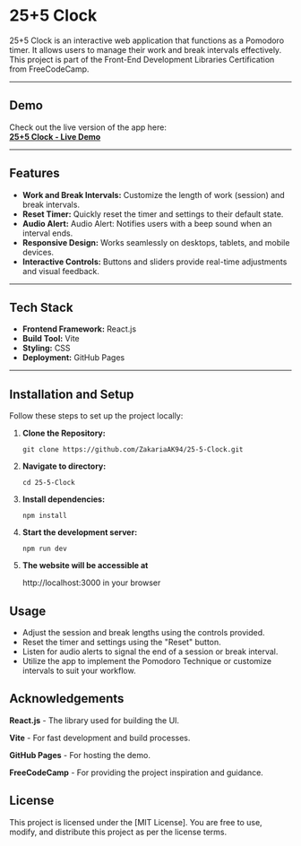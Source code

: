 # 25+5 Clock

25+5 Clock is an interactive web application that functions as a Pomodoro timer. It allows users to manage their work and break intervals effectively. This project is part of the Front-End Development Libraries Certification from FreeCodeCamp.


---

## Demo

Check out the live version of the app here:  
[**25+5 Clock - Live Demo**](https://ZakariaAK94.github.io/25-5-clock/)



---

## Features

- **Work and Break Intervals:** Customize the length of work (session) and break intervals.
- **Reset Timer:** Quickly reset the timer and settings to their default state.
- **Audio Alert:** Audio Alert: Notifies users with a beep sound when an interval ends.
- **Responsive Design:** Works seamlessly on desktops, tablets, and mobile devices.
- **Interactive Controls:** Buttons and sliders provide real-time adjustments and visual feedback.

---

## Tech Stack

- **Frontend Framework:** React.js
- **Build Tool:** Vite
- **Styling:** CSS
- **Deployment:** GitHub Pages

---

## Installation and Setup

Follow these steps to set up the project locally:

1. **Clone the Repository:**
   ```
   git clone https://github.com/ZakariaAK94/25-5-Clock.git
   ```
2. **Navigate to directory:**
   ```
   cd 25-5-Clock
   ```

3. **Install dependencies:**
   ```
   npm install
   ```

4. **Start the development server:**
   ```
   npm run dev
   ```

5. **The website will be accessible at**

   http://localhost:3000 in your browser

## Usage

 * Adjust the session and break lengths using the controls provided.
 * Reset the timer and settings using the "Reset" button.
 * Listen for audio alerts to signal the end of a session or break interval.
 * Utilize the app to implement the Pomodoro Technique or customize intervals to suit your workflow.

## Acknowledgements

<p><strong>React.js</strong> - The library used for building the UI.</p>
<p><strong>Vite</strong> - For fast development and build processes.</p>
<p><strong>GitHub Pages</strong> - For hosting the demo.</p>
<p><strong>FreeCodeCamp</strong> - For providing the project inspiration and guidance.</p>

## License
This project is licensed under the [MIT License]. You are free to use, modify, and distribute this project as per the license terms.